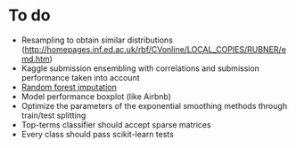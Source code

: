 # To do

- Resampling to obtain similar distributions (http://homepages.inf.ed.ac.uk/rbf/CVonline/LOCAL_COPIES/RUBNER/emd.htm)
- Kaggle submission ensembling with correlations and submission performance taken into account
- [Random forest imputation](https://stats.stackexchange.com/questions/49270/imputation-with-random-forests)
- Model performance boxplot (like Airbnb)
- Optimize the parameters of the exponential smoothing methods through train/test splitting
- Top-terms classifier should accept sparse matrices
- Every class should pass scikit-learn tests
